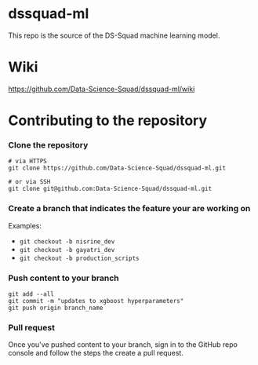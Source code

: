# dssquad-ml

This repo is the source of the DS-Squad machine learning model. 

# Wiki

https://github.com/Data-Science-Squad/dssquad-ml/wiki

# Contributing to the repository

### Clone the repository

```
# via HTTPS
git clone https://github.com/Data-Science-Squad/dssquad-ml.git

# or via SSH
git clone git@github.com:Data-Science-Squad/dssquad-ml.git
```
### Create a branch that indicates the feature your are working on

Examples:

  - `git checkout -b nisrine_dev`
  - `git checkout -b gayatri_dev`
  - `git checkout -b production_scripts`

### Push content to your branch

```
git add --all
git commit -m "updates to xgboost hyperparameters"
git push origin branch_name
```

### Pull request

Once you've pushed content to your branch, sign in to the GitHub repo console and follow the steps the create a pull request.

